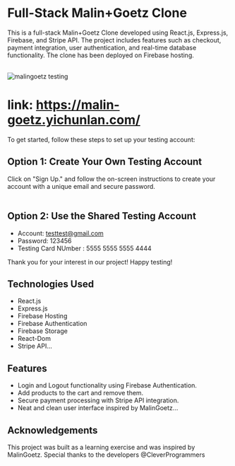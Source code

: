 # Full-Stack Malin+Goetz Clone
This is a full-stack Malin+Goetz Clone developed using React.js, Express.js, Firebase, and Stripe API. 
The project includes features such as checkout, payment integration, user authentication, and real-time database functionality. 
The clone has been deployed on Firebase hosting. <br/><br/>

![malingoetz testing](https://github.com/yclanlan/marlin-goetz-store/assets/97862198/80adac0f-ae49-4e5d-be9f-2e403b5313ec)

# link: https://malin-goetz.yichunlan.com/


To get started, follow these steps to set up your testing account:

## Option 1: Create Your Own Testing Account

Click on "Sign Up." and follow the on-screen instructions to create your account with a unique email and secure password. <br/><br/>
## Option 2: Use the Shared Testing Account 

* Account: testtest@gmail.com <br/>
* Password: 123456
* Testing Card NUmber : 5555 5555 5555 4444


Thank you for your interest in our project! Happy testing!


## Technologies Used
* React.js
* Express.js
* Firebase Hosting
* Firebase Authentication
* Firebase Storage
* React-Dom
* Stripe API...

## Features
* Login and Logout functionality using Firebase Authentication.
* Add products to the cart and remove them.
* Secure payment processing with Stripe API integration.
* Neat and clean user interface inspired by MalinGoetz...

## Acknowledgements
This project was built as a learning exercise and was inspired by MalinGoetz. 
Special thanks to the developers @CleverProgrammers


